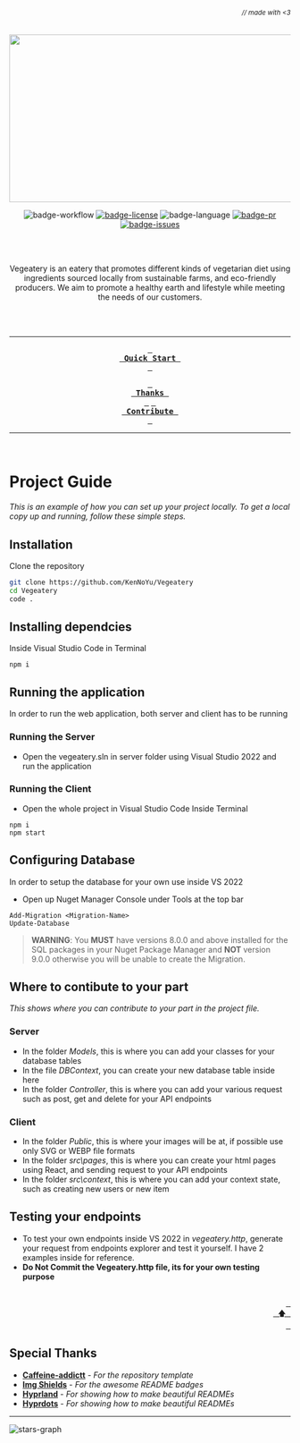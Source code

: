 ###### _<div align="right"><sub>// made with &lt;3</sub></div>_

<div align="center">



<a href="https://github.com/KenNoYu/Vegeatery">
  <img src="https://github.com/KenNoYu/Vegeatery/blob/main/assets/logo.svg" width="750" height="300" alt="">
</a>

<br>



![badge-workflow]
[![badge-license]][license]
![badge-language]
[![badge-pr]][prs]
[![badge-issues]][issues]

<br><br>



Vegeatery is an eatery that promotes different kinds of vegetarian diet using ingredients sourced locally from sustainable farms, and eco-friendly producers. We aim to promote a healthy earth and lifestyle while meeting the needs of our customers.

<br><br>

---



**[<kbd> <br> Quick Start <br> </kbd>](#quick-start)**

**[<kbd> <br> Thanks <br> </kbd>](#special-thanks)**
**[<kbd> <br> Contribute <br> </kbd>][contribute]**

---

<br>

</div>

# Project Guide

_This is an example of how you can set up your project locally.
To get a local copy up and running, follow these simple steps._

## Installation

Clone the repository
```sh
git clone https://github.com/KenNoYu/Vegeatery
cd Vegeatery
code .
```

## Installing dependcies
Inside Visual Studio Code in Terminal
```
npm i
```

## Running the application
In order to run the web application, both server and client has to be running
### Running the Server
- Open the vegeatery.sln in server folder using Visual Studio 2022 and run the application
### Running the Client
- Open the whole project in Visual Studio Code
Inside Terminal
```
npm i
npm start
```

## Configuring Database
In order to setup the database for your own use inside VS 2022
- Open up Nuget Manager Console under Tools at the top bar
```
Add-Migration <Migration-Name>
Update-Database
```
> **WARNING**: You **MUST** have versions 8.0.0 and above installed for the SQL packages in your Nuget Package Manager and **NOT** version 9.0.0 otherwise you will be unable to create the Migration.

## Where to contibute to your part
_This shows where you can contribute to your part in the project file._
### Server
- In the folder _Models_, this is where you can add your classes for your database tables
- In the file _DBContext_, you can create your new database table inside here
- In the folder _Controller_, this is where you can add your various request such as post, get and delete for your API endpoints
### Client
- In the folder _Public_, this is where your images will be at, if possible use only SVG or WEBP file formats
- In the folder _src\pages_, this is where you can create your html pages using React, and sending request to your API endpoints
- In the folder _src\context_, this is where you can add your context state, such as creating new users or new item

## Testing your endpoints
- To test your own endpoints inside VS 2022 in _vegeatery.http_, generate your request from endpoints explorer and test it yourself. I have 2 examples inside for reference.
- **Do Not Commit the Vegeatery.http file, its for your own testing purpose**

<div align="right">
  <br>
  <a href="#-made-with-3"><kbd> <br> 🡅 <br> </kbd></a>
</div>

## Special Thanks

- **[Caffeine-addictt][template-repo]** - _For the repository template_
- **[Img Shields][img-shields]** - _For the awesome README badges_
- **[Hyprland][hyprland]** - _For showing how to make beautiful READMEs_
- **[Hyprdots][hyprdots]** - _For showing how to make beautiful READMEs_

---

![stars-graph]




[stars-graph]: https://starchart.cc/KenNoYu/Vegeatery.svg?variant=adaptive
[prs]: https://github.com/KenNoYu/Vegeatery/pulls
[issues]: https://github.com/KenNoYu/Vegeatery/issues
[license]: https://github.com/KenNoYu/Vegeatery/blob/main/LICENSE



[contribute]: https://github.com/KenNoYu/Vegeatery/blob/main/CONTRIBUTING.md



[template-repo]: https://github.com/caffeine-addictt/waku
[hyprland]: https://github.com/hyprwm/Hyprland
[hyprdots]: https://github.com/prasanthrangan/hyprdots
[img-shields]: https://shields.io



[badge-workflow]: https://github.com/KenNoYu/Vegeatery/actions/workflows/test-worker.yml/badge.svg
[badge-issues]: https://img.shields.io/github/issues/KenNoYu/Vegeatery
[badge-pr]: https://img.shields.io/github/issues-pr/KenNoYu/Vegeatery
[badge-language]: https://img.shields.io/github/languages/top/KenNoYu/Vegeatery
[badge-license]: https://img.shields.io/github/license/KenNoYu/Vegeatery

